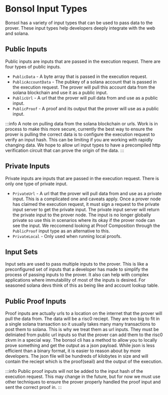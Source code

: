 # Bonsol Input Types
Bonsol has a variety of input types that can be used to pass data to the prover. These input types help developers deeply integrate with the web and solana.

## Public Inputs
Public inputs are inputs that are passed in the execution request. There are four types of public inputs.
* `PublicData` - A byte array that is passed in the execution request. 
* `PublicAccountData` - The pubkey of a solana account that is passed in the execution request. The prover will pull this account data from the solana blockchain and use it as a public input.
* `PublicUrl` - A url that the prover will pull data from and use as a public input.
* `PublicProof` - A proof and its output that the prover will use as a public input.

:::info
A note on pulling data from the solana blockchain or urls. Work is in process to make this more secure, currently the best way to ensure the prover is pulling the correct data is to configure the execution request to verify an input hash. This can be limiting if you are working with rapidly changing data. We hope to allow url input types to have a precompiled http verification circuit that can prove the origin of the data.
:::

## Private Inputs
Private inputs are inputs that are passed in the execution request. There is only one type of private input.

* `PrivateUrl` - A url that the prover will pull data from and use as a private input. This is a complicated one and caveats apply. Once a prover node has claimed the execution request, it must sign a request to the private input server to get the private input. The private input server will return the private input to the prover node. The input is no longer globally private so use this in scenarios where its okay if the prover node can see the input. We reccomend looking at Proof Composition through the `PublicProof` input type as an alternative to this.
* `PrivateLocal` - Only used when running local proofs.

## Input Sets

Input sets are used to pass multiple inputs to the prover. This is like a preconfigured set of inputs that a developer has made to simplify the process of passing inputs to the prover. It also can help with complex applications where immutability of most of the inputs is desired. For seasoned solana devs think of this as being like and account lookup table.

## Public Proof Inputs
Proof inputs are actually urls to a location on the internet that the prover will pull the data from. The data will be a risc0 reciept. They are too big to fit in a single solana transaction so it usually takes many many transactions to post them to solana. This is why we treat them as url inputs. They must be deliniated from public url inputs so that the prover can add them to the risc0 zkvm in a special way. The bonsol cli has a method to allow you to locally prove something and get the output as a json payload. While json is less efficient than a binary format, it is easier to reason about by more developers. The json file will be hundreds of kilobytes in size and will contain the reciept which is the proof(seail) and the output of the execution.

:::info
Public proof inputs will not be added to the input hash of the execution request. This may change in the future, but for now we must use other techniques to ensure the prover properly handled the proof input and sent the correct proof in. 
:::



